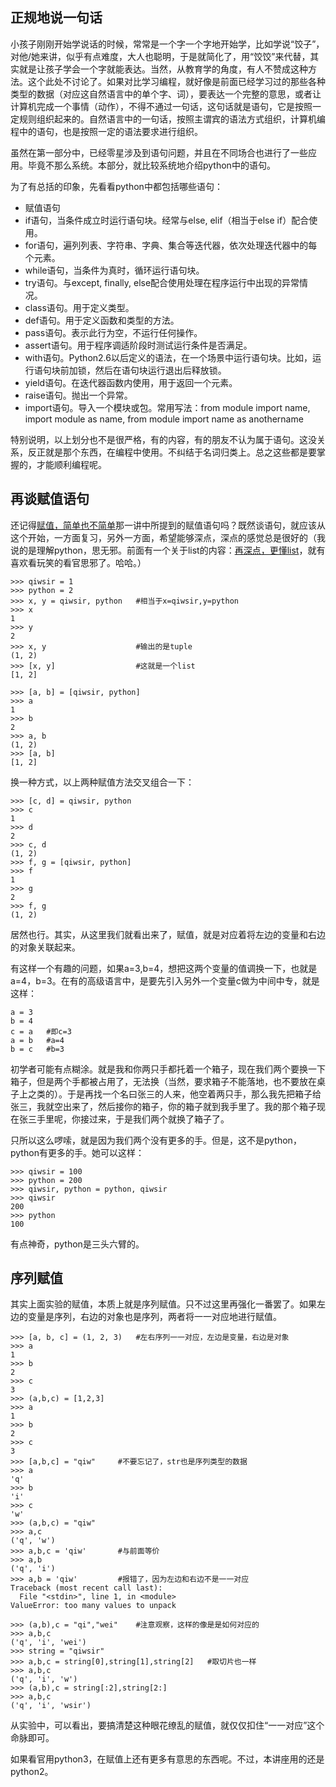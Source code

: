 ## 正规地说一句话

小孩子刚刚开始学说话的时候，常常是一个字一个字地开始学，比如学说“饺子”，对他/她来讲，似乎有点难度，大人也聪明，于是就简化了，用“饺饺”来代替，其实就是让孩子学会一个字就能表达。当然，从教育学的角度，有人不赞成这种方法。这个此处不讨论了。如果对比学习编程，就好像是前面已经学习过的那些各种类型的数据（对应这自然语言中的单个字、词），要表达一个完整的意思，或者让计算机完成一个事情（动作），不得不通过一句话，这句话就是语句，它是按照一定规则组织起来的。自然语言中的一句话，按照主谓宾的语法方式组织，计算机编程中的语句，也是按照一定的语法要求进行组织。

虽然在第一部分中，已经零星涉及到语句问题，并且在不同场合也进行了一些应用。毕竟不那么系统。本部分，就比较系统地介绍python中的语句。

为了有总括的印象，先看看python中都包括哪些语句：

- 赋值语句
- if语句，当条件成立时运行语句块。经常与else, elif（相当于else if）配合使用。
- for语句，遍列列表、字符串、字典、集合等迭代器，依次处理迭代器中的每个元素。
- while语句，当条件为真时，循环运行语句块。
- try语句。与except, finally, else配合使用处理在程序运行中出现的异常情况。
- class语句。用于定义类型。
- def语句。用于定义函数和类型的方法。
- pass语句。表示此行为空，不运行任何操作。
- assert语句。用于程序调适阶段时测试运行条件是否满足。
- with语句。Python2.6以后定义的语法，在一个场景中运行语句块。比如，运行语句块前加锁，然后在语句块运行退出后释放锁。
- yield语句。在迭代器函数内使用，用于返回一个元素。
- raise语句。抛出一个异常。
- import语句。导入一个模块或包。常用写法：from module import name, import module as name, from module import name as anothername

特别说明，以上划分也不是很严格，有的内容，有的朋友不认为属于语句。这没关系，反正就是那个东西，在编程中使用。不纠结于名词归类上。总之这些都是要掌握的，才能顺利编程呢。

## 再谈赋值语句

还记得[赋值，简单也不简单](./127.md)那一讲中所提到的赋值语句吗？既然谈语句，就应该从这个开始，一方面复习，另外一方面，希望能够深点，深点的感觉总是很好的（我说的是理解python，思无邪。前面有一个关于list的内容：[再深点，更懂list](./119.md)，就有喜欢看玩笑的看官思邪了。哈哈。）

    >>> qiwsir = 1
    >>> python = 2
    >>> x, y = qiwsir, python   #相当于x=qiwsir,y=python
    >>> x
    1
    >>> y
    2
    >>> x, y                    #输出的是tuple
    (1, 2)
    >>> [x, y]                  #这就是一个list
    [1, 2]

    >>> [a, b] = [qiwsir, python]
    >>> a
    1
    >>> b
    2
    >>> a, b
    (1, 2)
    >>> [a, b]
    [1, 2]

换一种方式，以上两种赋值方法交叉组合一下：

    >>> [c, d] = qiwsir, python
    >>> c
    1
    >>> d
    2
    >>> c, d
    (1, 2)
    >>> f, g = [qiwsir, python]
    >>> f
    1
    >>> g
    2
    >>> f, g
    (1, 2)

居然也行。其实，从这里我们就看出来了，赋值，就是对应着将左边的变量和右边的对象关联起来。

有这样一个有趣的问题，如果a=3,b=4，想把这两个变量的值调换一下，也就是a=4，b=3。在有的高级语言中，是要先引入另外一个变量c做为中间中专，就是这样：

    a = 3
    b = 4
    c = a   #即c=3
    a = b   #a=4
    b = c   #b=3

初学者可能有点糊涂。就是我和你两只手都托着一个箱子，现在我们两个要换一下箱子，但是两个手都被占用了，无法换（当然，要求箱子不能落地，也不要放在桌子上之类的）。于是再找一个名曰张三的人来，他空着两只手，那么我先把箱子给张三，我就空出来了，然后接你的箱子，你的箱子就到我手里了。我的那个箱子现在张三手里呢，你接过来，于是我们两个就换了箱子了。

只所以这么啰嗦，就是因为我们两个没有更多的手。但是，这不是python，python有更多的手。她可以这样：

    >>> qiwsir = 100
    >>> python = 200
    >>> qiwsir, python = python, qiwsir
    >>> qiwsir
    200
    >>> python
    100

有点神奇，python是三头六臂的。

## 序列赋值

其实上面实验的赋值，本质上就是序列赋值。只不过这里再强化一番罢了。如果左边的变量是序列，右边的对象也是序列，两者将一一对应地进行赋值。

    >>> [a, b, c] = (1, 2, 3)   #左右序列一一对应，左边是变量，右边是对象
    >>> a
    1
    >>> b
    2
    >>> c
    3
    >>> (a,b,c) = [1,2,3]
    >>> a
    1
    >>> b
    2
    >>> c
    3
    >>> [a,b,c] = "qiw"     #不要忘记了，str也是序列类型的数据
    >>> a
    'q'
    >>> b
    'i'
    >>> c
    'w'
    >>> (a,b,c) = "qiw"
    >>> a,c
    ('q', 'w')
    >>> a,b,c = 'qiw'       #与前面等价
    >>> a,b
    ('q', 'i')
    >>> a,b = 'qiw'         #报错了，因为左边和右边不是一一对应
    Traceback (most recent call last):
      File "<stdin>", line 1, in <module>
    ValueError: too many values to unpack

    >>> (a,b),c = "qi","wei"    #注意观察，这样的像是是如何对应的
    >>> a,b,c
    ('q', 'i', 'wei')
    >>> string = "qiwsir"
    >>> a,b,c = string[0],string[1],string[2]   #取切片也一样
    >>> a,b,c
    ('q', 'i', 'w')
    >>> (a,b),c = string[:2],string[2:]
    >>> a,b,c
    ('q', 'i', 'wsir')

从实验中，可以看出，要搞清楚这种眼花缭乱的赋值，就仅仅扣住“一一对应”这个命脉即可。

如果看官用python3，在赋值上还有更多有意思的东西呢。不过，本讲座用的还是python2。
